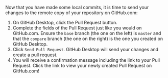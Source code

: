 Now that you have made some local commits, it is time to send your changes to the remote copy of your repository on GitHub.com:

1. On GitHub Desktop, click the Pull Request button.
1. Complete the fields of the Pull Request just like you would on GitHub.com. Ensure the `base` branch (the one on the left) is `master` and that the `compare` branch (the one on the right) is the one you created on GitHub Desktop.
1. Click `Send Pull Request`. GitHub Desktop will send your changes and create a pull request.
1. You will receive a confirmation message including the link to your Pull Request. Click the link to view your newly created Pull Request on GitHub.com!
